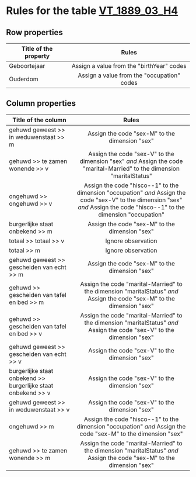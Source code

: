 # Rules for the table [VT_1889_03_H4](https://github.com/cgueret/DataDump/blob/master/xls-marked/VT_1889_03_H4_marked.xls?raw=true)
## Row properties
| Title of the property | Rules |
| --------------------- |:-----:|
| Geboortejaar | Assign a value from the "birthYear" codes |
| Ouderdom | Assign a value from the "occupation" codes |
## Column properties
| Title of the column | Rules |
| --------------------- |:-----:|
| gehuwd geweest >> in weduwenstaat >> m | Assign the code "sex-M" to the dimension "sex" |
| gehuwd >> te zamen wonende >> v | Assign the code "sex-V" to the dimension "sex" *and* Assign the code "marital-Married" to the dimension "maritalStatus" |
| ongehuwd >> ongehuwd >> v | Assign the code "hisco--1" to the dimension "occupation" *and* Assign the code "sex-V" to the dimension "sex" *and* Assign the code "hisco--1" to the dimension "occupation" |
| burgerlijke staat onbekend >> m | Assign the code "sex-M" to the dimension "sex" |
| totaal >> totaal >> v | Ignore observation |
| totaal >> m | Ignore observation |
| gehuwd geweest >> gescheiden van echt >> m | Assign the code "sex-M" to the dimension "sex" |
| gehuwd >> gescheiden van tafel en bed >> m | Assign the code "marital-Married" to the dimension "maritalStatus" *and* Assign the code "sex-M" to the dimension "sex" |
| gehuwd >> gescheiden van tafel en bed >> v | Assign the code "marital-Married" to the dimension "maritalStatus" *and* Assign the code "sex-V" to the dimension "sex" |
| gehuwd geweest >> gescheiden van echt >> v | Assign the code "sex-V" to the dimension "sex" |
| burgerlijke staat onbekend >> burgerlijke staat onbekend >> v | Assign the code "sex-V" to the dimension "sex" |
| gehuwd geweest >> in weduwenstaat >> v | Assign the code "sex-V" to the dimension "sex" |
| ongehuwd >> m | Assign the code "hisco--1" to the dimension "occupation" *and* Assign the code "sex-M" to the dimension "sex" |
| gehuwd >> te zamen wonende >> m | Assign the code "marital-Married" to the dimension "maritalStatus" *and* Assign the code "sex-M" to the dimension "sex" |

